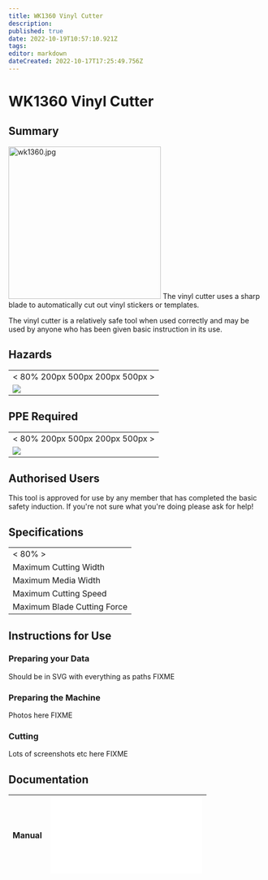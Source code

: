 ```yaml
---
title: WK1360 Vinyl Cutter
description: 
published: true
date: 2022-10-19T10:57:10.921Z
tags: 
editor: markdown
dateCreated: 2022-10-17T17:25:49.756Z
---
```


# WK1360 Vinyl Cutter

## Summary

<img src="/tools/toolphotos/wk1360/wk1360.jpg" class="align-left" width="300" alt="wk1360.jpg" /> The vinyl cutter uses a sharp blade to automatically cut out vinyl stickers or templates.  
  
The vinyl cutter is a relatively safe tool when used correctly and may be used by anyone who has been given basic instruction in its use.  
  

## Hazards

|                                    |
|------------------------------------|
| \< 80% 200px 500px 200px 500px \>  |
| ![](/tools/hazards/laceration.svg) |

## PPE Required

|                                         |
|-----------------------------------------|
| \< 80% 200px 500px 200px 500px \>       |
| ![](/tools/protection/ppe_clothing.svg) |

## Authorised Users

This tool is approved for use by any member that has completed the basic safety induction. If you're not sure what you're doing please ask for help!

## Specifications

|                             |
|-----------------------------|
| \< 80% \>                   |
| Maximum Cutting Width       |
| Maximum Media Width         |
| Maximum Cutting Speed       |
| Maximum Blade Cutting Force |

## Instructions for Use

### Preparing your Data

Should be in SVG with everything as paths FIXME

### Preparing the Machine

Photos here FIXME

### Cutting

Lots of screenshots etc here FIXME

## Documentation

| Manual | ![WK1360 Operation Manual](/tools/manuals/wk1360_operation_manual.pdf) |
|:-------|------------------------------------------------------------------------|

